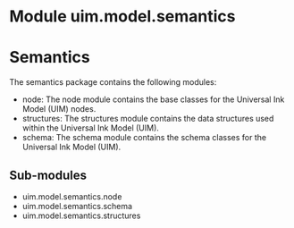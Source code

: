 Module uim.model.semantics
==========================
Semantics
=========
The semantics package contains the following modules:
- node: The node module contains the base classes for the Universal Ink Model (UIM) nodes.
- structures: The structures module contains the data structures used within the Universal Ink Model (UIM).
- schema: The schema module contains the schema classes for the Universal Ink Model (UIM).

Sub-modules
-----------
* uim.model.semantics.node
* uim.model.semantics.schema
* uim.model.semantics.structures